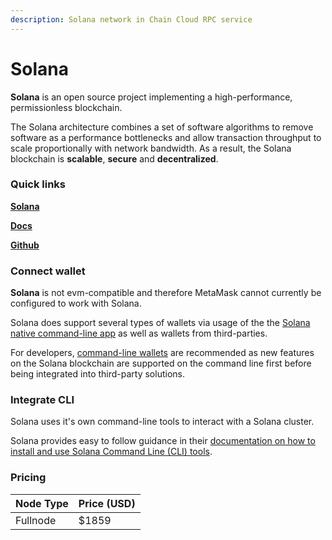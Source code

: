 ```yaml
---
description: Solana network in Chain Cloud RPC service
---
```


# Solana

**Solana** is an open source project implementing a high-performance, permissionless blockchain.

The Solana architecture combines a set of software algorithms to remove software as a performance bottlenecks and allow transaction throughput to scale proportionally with network bandwidth. As a result, the Solana blockchain is **scalable**, **secure** and **decentralized**.

### Quick links[​](https://docs.chain.com/docs/cloud/supported-chains/solana/#quick-links) <a href="#quick-links" id="quick-links"></a>

[**Solana**](https://solana.com/)

[**Docs**](https://docs.solana.com/)

[**Github**](https://github.com/solana-labs/solana)

### Connect wallet[​](https://docs.chain.com/docs/cloud/supported-chains/solana/#connect-wallet) <a href="#connect-wallet" id="connect-wallet"></a>

**Solana** is not evm-compatible and therefore MetaMask cannot currently be configured to work with Solana.

Solana does support several types of wallets via usage of the the [Solana native command-line app](https://docs.solana.com/cli) as well as wallets from third-parties.

For developers, [command-line wallets](https://docs.solana.com/wallet-guide/cli) are recommended as new features on the Solana blockchain are supported on the command line first before being integrated into third-party solutions.

### Integrate CLI[​](https://docs.chain.com/docs/cloud/supported-chains/solana/#integrate-cli) <a href="#integrate-cli" id="integrate-cli"></a>

Solana uses it's own command-line tools to interact with a Solana cluster.

Solana provides easy to follow guidance in their [documentation on how to install and use Solana Command Line (CLI) tools](https://docs.solana.com/cli).

### Pricing[​](https://docs.chain.com/docs/cloud/supported-chains/solana/#pricing) <a href="#pricing" id="pricing"></a>

| Node Type             | Price (USD)          |
| --------------------- | ---------------------|
| Fullnode              | $1859                |